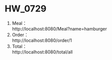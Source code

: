 # HW_0729
1. Meal：  
http://localhost:8080/Meal?name=hamburger
2. Order：  
http://localhost:8080/order/1 
3. Total：  
http://localhost:8080/total/all
